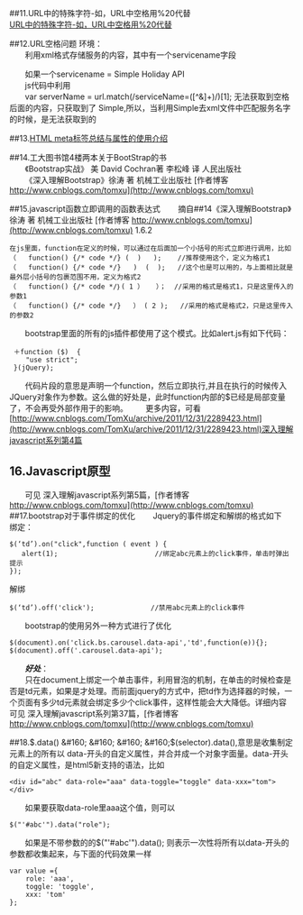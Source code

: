 ##11.URL中的特殊字符-如，URL中空格用%20代替  
[URL中的特殊字符-如，URL中空格用%20代替](http://http://luguo.08.blog.163.com/blog/static/26742512201042904941655/) 

##12.URL空格问题
环境：  
&#160; &#160; &#160; &#160;利用xml格式存储服务的内容，其中有一个servicename字段 
    
&#160; &#160; &#160; &#160;如果一个servicename = Simple Holiday API  
&#160; &#160; &#160; &#160;js代码中利用  
&#160; &#160; &#160; &#160;var serverName = url.match(/serviceName=([^&]+)/)[1]; 无法获取到空格后面的内容，只获取到了
Simple,所以，当利用Simple去xml文件中匹配服务名字的时候，是无法获取到的


##13.[HTML meta标签总结与属性的使用介绍](http://www.imooc.com/article/4475)

##14.工大图书馆4楼两本关于BootStrap的书  
&#160; &#160; &#160; &#160;《Bootstrap实战》  美 David Cochran著 李松峰 译 人民出版社    
&#160; &#160; &#160; &#160;《深入理解Bootstrap》徐涛 著 机械工业出版社 [作者博客 http://www.cnblogs.com/tomxu](http://www.cnblogs.com/tomxu)  

##15.javascript函数立即调用的函数表达式
&#160; &#160; &#160; &#160;摘自##14《深入理解Bootstrap》徐涛 著 机械工业出版社 [作者博客 http://www.cnblogs.com/tomxu](http://www.cnblogs.com/tomxu)  1.6.2

	在js里面，function在定义的时候，可以通过在后面加一个小括号的形式立即进行调用，比如
	（   function() {/* code */} (  )   );    //推荐使用这个，定义为格式1
	（   function() {/* code */}   )  (  );   //这个也是可以用的，与上面相比就是最外层小括号的包裹范围不用，定义为格式2
	（   function() {/* code */｝( 1 ）   ）；  //采用的格式是格式1，只是这里传入的参数1  
	（   function() {/* code */}   ） ( 2 );   //采用的格式是格式2，只是这里传入的参数2  
	
	
&#160; &#160; &#160; &#160;bootstrap里面的所有的js插件都使用了这个模式。比如alert.js有如下代码：  
     
     ＋function ($)  {
     	"use strict";
     }(jQuery);

&#160; &#160; &#160; &#160;代码片段的意思是声明一个function，然后立即执行,并且在执行的时候传入JQuery对象作为参数。这么做的好处是，此时function内部的$已经是局部变量了，不会再受外部作用于的影响。
&#160; &#160; &#160; &#160;更多内容，可看[http://www.cnblogs.com/TomXu/archive/2011/12/31/2289423.html](http://www.cnblogs.com/TomXu/archive/2011/12/31/2289423.html)深入理解javascript系列第4篇

## 16.Javascript原型 
&#160; &#160; &#160; &#160;可见  深入理解javascript系列第5篇，[作者博客 http://www.cnblogs.com/tomxu](http://www.cnblogs.com/tomxu)      
##17.bootstrap对于事件绑定的优化
&#160; &#160; &#160; &#160;Jquery的事件绑定和解绑的格式如下   
绑定：

	$(‘td’).on("click",function ( event ) {
	   alert(1);						//绑定abc元素上的click事件，单击时弹出提示
	});

解绑

	$(‘td’).off('click');		       //禁用abc元素上的click事件
	
&#160; &#160; &#160; &#160;bootstrap的使用另外一种方式进行了优化  

	$(document).on('click.bs.carousel.data-api','td',function(e)){};
	$(document).off('.carousel.data-api');
	
&#160; &#160; &#160; &#160;<strong>*好处*</strong>：  
&#160; &#160; &#160; &#160;只在document上绑定一个单击事件，利用冒泡的机制，在单击的时候检查是否是td元素，如果是才处理。而前面jquery的方式中，把td作为选择器的时候，一个页面有多少td元素就会绑定多少个click事件，这样性能会大大降低。详细内容可见	深入理解javascript系列第37篇，[作者博客 http://www.cnblogs.com/tomxu](http://www.cnblogs.com/tomxu)      


##18.$.data()
&#160; &#160; &#160; &#160;$(selector).data(),意思是收集制定元素上的所有以 data-开头的自定义属性，并合并成一个对象字面量。data-开头的自定义属性，是html5新支持的语法，比如  
	
	<div id="abc" data-role="aaa" data-toggle="toggle" data-xxx="tom"></div>


&#160; &#160; &#160; &#160;如果要获取data-role里aaa这个值，则可以
	
	$("'#abc'").data("role");
	
&#160; &#160; &#160; &#160;如果是不带参数的的$("'#abc'").data(); 则表示一次性将所有以data-开头的参数都收集起来，与下面的代码效果一样
	
	var value ={
		role: 'aaa',
		toggle: 'toggle',
		xxx: 'tom'
	};
	
	
	


 
